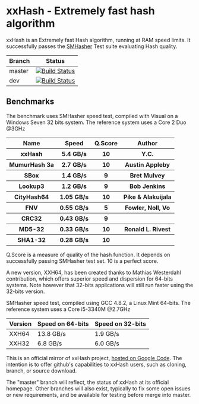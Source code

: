 xxHash - Extremely fast hash algorithm
======================================

xxHash is an Extremely fast Hash algorithm, running at RAM speed limits.
It successfully passes the [SMHasher](http://code.google.com/p/smhasher/wiki/SMHasher) Test suite evaluating Hash quality.

|Branch      |Status   |
|------------|---------|
|master      | [![Build Status](https://travis-ci.org/Cyan4973/lz4.svg?branch=master)](https://travis-ci.org/Cyan4973/xxhash) |
|dev         | [![Build Status](https://travis-ci.org/Cyan4973/lz4.svg?branch=dev)](https://travis-ci.org/Cyan4973/xxhash) |


Benchmarks
-------------------------

The benchmark uses SMHasher speed test, compiled with Visual on a Windows Seven 32 bits system.
The reference system uses a Core 2 Duo @3GHz

<table>
  <tr>
    <th>Name</th><th>Speed</th><th>Q.Score</th><th>Author</th>
  </tr>
  <tr>
    <th>xxHash</th><th>5.4 GB/s</th><th>10</th><th>Y.C.</th>
  </tr>
  <tr>
    <th>MumurHash 3a</th><th>2.7 GB/s</th><th>10</th><th>Austin Appleby</th>
  </tr>
  <tr>
    <th>SBox</th><th>1.4 GB/s</th><th>9</th><th>Bret Mulvey</th>
  </tr>
  <tr>
    <th>Lookup3</th><th>1.2 GB/s</th><th>9</th><th>Bob Jenkins</th>
  </tr>
  <tr>
    <th>CityHash64</th><th>1.05 GB/s</th><th>10</th><th>Pike & Alakuijala</th>
  </tr>
  <tr>
    <th>FNV</th><th>0.55 GB/s</th><th>5</th><th>Fowler, Noll, Vo</th>
  </tr>
  <tr>
    <th>CRC32</th><th>0.43 GB/s</th><th>9</th><th></th>
  </tr>
  <tr>
    <th>MD5-32</th><th>0.33 GB/s</th><th>10</th><th>Ronald L. Rivest</th>
  </tr>
  <tr>
    <th>SHA1-32</th><th>0.28 GB/s</th><th>10</th><th></th>
  </tr>
</table>


Q.Score is a measure of quality of the hash function.
It depends on successfully passing SMHasher test set.
10 is a perfect score.

A new version, XXH64, has been created thanks to Mathias Westerdahl contribution, which offers superior speed and dispersion for 64-bits systems. Note however that 32-bits applications will still run faster using the 32-bits version.

SMHasher speed test, compiled using GCC 4.8.2, a Linux Mint 64-bits.
The reference system uses a Core i5-3340M @2.7GHz

| Version    | Speed on 64-bits | Speed on 32-bits |
|------------|------------------|------------------|
| XXH64      | 13.8 GB/s        |  1.9 GB/s        |
| XXH32      |  6.8 GB/s        |  6.0 GB/s        |


This is an official mirror of xxHash project, [hosted on Google Code](http://code.google.com/p/xxhash/).
The intention is to offer github's capabilities to xxHash users, such as cloning, branch, or source download.

The "master" branch will reflect, the status of xxHash at its official homepage. Other branches will also exist, typically to fix some open issues or new requirements, and be available for testing before merge into master.

